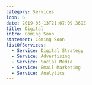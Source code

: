 ```yaml
---
category: Services
icon: 6
date: 2019-05-13T21:07:09.369Z
title: Digital
intro: Coming Soon
statement: Coming Soon
listOfServices:
  - Service: Digital Strategy
  - Service: Advertising
  - Service: Social Media
  - Service: Email Marketing
  - Service: Analytics
---
```



